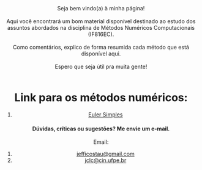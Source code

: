 <center>Seja bem vindo(a) à minha página!
<br><br>Aqui você encontrará um bom material disponível destinado ao estudo dos assuntos abordados na disciplina de Métodos Numéricos Computacionais (IF816EC).
<br><br>Como comentários, explico de forma resumida cada método que está disponível aqui.
<br><br>Espero que seja útil pra muita gente!
<br><br><Bons estudos!
</center>

# Link para os métodos numéricos:

1. [Euler Simples](https://github.com/jc-costa/MetodosNumericos/blob/main/eulerSimples.py)

#### Dúvidas, críticas ou sugestões? Me envie um e-mail.
Email: 
1. jefficostau@gmail.com
2. jclc@cin.ufpe.br



